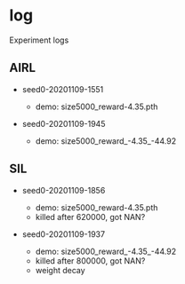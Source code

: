 # log

Experiment logs

## AIRL

- seed0-20201109-1551
    - demo: size5000_reward-4.35.pth

- seed0-20201109-1945
    - demo: size5000_reward\_-4.35\_-44.92

## SIL

- seed0-20201109-1856
    - demo: size5000_reward-4.35.pth
    - killed after 620000, got NAN?

- seed0-20201109-1937
    - demo: size5000_reward\_-4.35\_-44.92
    - killed after 800000, got NAN?
    - weight decay